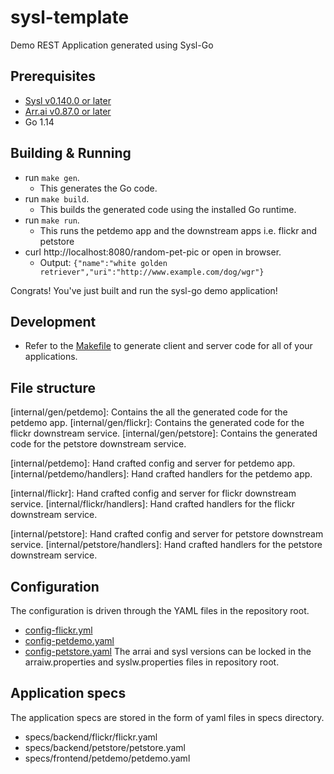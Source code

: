 # sysl-template

Demo REST Application generated using Sysl-Go

## Prerequisites

- [Sysl v0.140.0 or later ](https://sysl.io/docs/install/)
- [Arr.ai v0.87.0 or later](https://github.com/arr-ai/arrai)
- Go 1.14

## Building & Running

- run `make gen`. 
  - This generates the Go code.
- run `make build`. 
  - This builds the generated code using the installed Go runtime.
- run `make run`.
  - This runs the petdemo app and the downstream apps i.e. flickr and petstore
- curl http://localhost:8080/random-pet-pic or open in browser.
  - Output: `{"name":"white golden retriever","uri":"http://www.example.com/dog/wgr"}`

Congrats! You've just built and run the sysl-go demo application!

## Development

- Refer to the [Makefile](Makefile) to generate client and server code for all of your applications.

## File structure

[internal/gen/petdemo]: Contains the all the generated code for the petdemo app.
[internal/gen/flickr]: Contains the generated code for the flickr downstream service.
[internal/gen/petstore]: Contains the generated code for the petstore downstream service.

[internal/petdemo]: Hand crafted config and server for petdemo app.
[internal/petdemo/handlers]: Hand crafted handlers for the petdemo app.

[internal/flickr]: Hand crafted config and server for flickr downstream service.
[internal/flickr/handlers]: Hand crafted handlers for the flickr downstream service.

[internal/petstore]: Hand crafted config and server for petstore downstream service.
[internal/petstore/handlers]: Hand crafted handlers for the petstore downstream service.

## Configuration

The configuration is driven through the YAML files in the repository root.
- [config-flickr.yml](config-flickr.yml)
- [config-petdemo.yaml](config-petdemo.yaml)
- [config-petstore.yaml](config-petstore.yaml)
The arrai and sysl versions can be locked in the arraiw.properties and syslw.properties files in repository root.

## Application specs

The application specs are stored in the form of yaml files in specs directory. 
- specs/backend/flickr/flickr.yaml
- specs/backend/petstore/petstore.yaml
- specs/frontend/petdemo/petdemo.yaml

